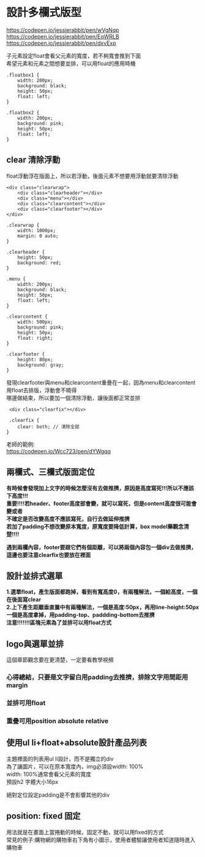 # 設計多欄式版型
https://codepen.io/jessierabbit/pen/wVgNqp<br/>
https://codepen.io/jessierabbit/pen/EqWRLB<br/>
https://codepen.io/jessierabbit/pen/dxvExp<br/>

子元素設定float會看父元素的寬度，若不夠寬會推到下面<br/>
希望元素和元素之間想要並排，可以用float的應用時機<br/>
```
.floatbox1 {
    width: 200px;
    background: black;
    height: 50px;
    float: left;
}

.floatbox2 {
    width: 200px;
    background: pink;
    height: 50px;
    float: left;
}
```

## clear 清除浮動
float浮動浮在版面上，所以若浮動，後面元素不想要用浮動就要清除浮動
```
<div class="clearwrap">
    <div class="clearheader"></div>
    <div class="menu"></div>
    <div class="clearcontent"></div>
    <div class="clearfooter"></div>
</div>
```
```
.clearwrap {
    width: 1000px;
    margin: 0 auto;
}

.clearheader {
    height: 50px;
    background: red;
}

.menu {
    width: 200px;
    background: black;
    height: 50px;
    float: left;
}

.clearcontent {
    width: 500px;
    background: pink;
    height: 50px;
    float: right;
}

.clearfooter {
    height: 80px;
    background: gray;
}
```

發現clearfooter與menu和clearcontent重疊在一起，因為menu和clearcontent用float去排版，浮動會不曉得<br/>
哪邊做結束，所以要加一個清除浮動，讓後面都正常並排<br/>
```
 <div class="clearfix"></div>
```
```
 .clearfix {
    clear: both; // 清除全部
}
```
老師的範例:<br/>
https://codepen.io/Wcc723/pen/dYWgqq<br/>

## 兩欄式、三欄式版面定位
<strong>有時候會發現加上文字的時候怎麼沒有去做推擠，原因是高度寫死!!!所以不應該下高度!!!<br/>
重要!!!!若header、footer高度部會變，就可以寫死，但是content高度很可能會變或者<br/>
不確定是否改變高度不應該寫死，自行去做延伸推擠<br/>
若加了padding不想改變原本寬度，原寬度要降低計算，box model藥觀念清楚!!!!<br/></strong>

<strong>遇到兩欄內容，footer要跟它們有個距離，可以將兩個內容包一個div去做推擠，這邊也要注意clearfix也要放在裡面</strong>

## 設計並排式選單
**1.選單float，產生版面都跑掉，看到有寬高度0，有兩種解法，一個給高度，一個在後面寫clear<br/>**
**2.上下產生距離垂直置中有兩種解法，一個是高度:50px，再用line-height:50px<br/>**
**一個是高度拿掉，用padding-top、paddding-bottom去推擠<br/>**
**注意!!!!!!!區塊元素為了並排可以用float方式<br/>**

## logo與選單並排
這個章節觀念要在更清楚，一定要看教學視頻

### 心得總結，只要是文字留白用padding去推擠，排除文字用間距用margin

### 並排可用float
### 重疊可用position absolute relative

## 使用ul li+float+absolute設計產品列表
主題裡面的列表用ul li設計，而不是獨立的div<br/>
為了讓圖片，可以在原本寬度內，img必須設width: 100%<br/>
width: 100%通常會看父元素的寬度<br/>
預設h2 字體大小16px<br/>

絕對定位設定padding是不會影響其他的div<br/>

## position: fixed 固定
用法就是在畫面上當捲動的時候，固定不動，就可以用fixed的方式<br/>
常見的例子:購物網的購物車右下角有小圖示，使用者體驗讓使用者知道隨時進入購物車<br/>

